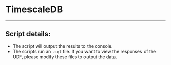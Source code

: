 # TimescaleDB

___
## Script details:
- The script will output the results to the console.
- The scripts run an ```.sql``` file. If you want to view the responses of the UDF, please modify these files to output the data.